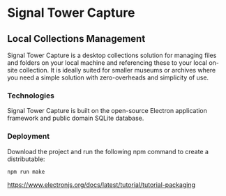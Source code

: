 # Signal Tower Capture

## Local Collections Management

Signal Tower Capture is a desktop collections solution for managing 
files and folders on your local machine and referencing these to your
local on-site collection. It is ideally suited for smaller museums or
archives where you need a simple solution with zero-overheads and simplicity
of use.

### Technologies
Signal Tower Capture is built on the open-source Electron application framework 
and public domain SQLite database.

### Deployment
Download the project and run the following npm command to create a distributable:

`npm run make`

https://www.electronjs.org/docs/latest/tutorial/tutorial-packaging
